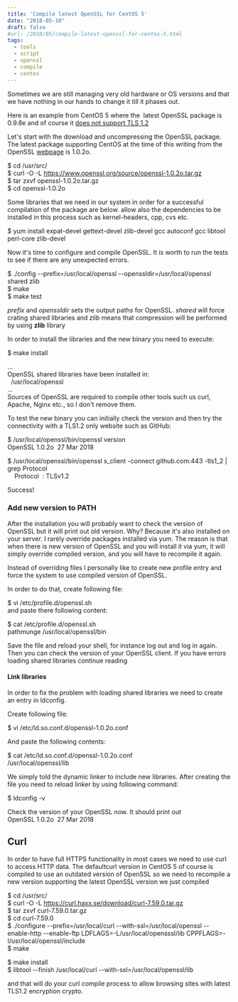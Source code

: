 ```yaml
---
title: 'Compile latest OpenSSL for CentOS 5'
date: "2018-05-10"
draft: false
#url: /2018/05/compile-latest-openssl-for-centos-5.html
tags: 
  - tools
  - script
  - openssl
  - compile
  - centos
---
```


  
Sometimes we are still managing very old hardware or OS versions and that we have nothing in our hands to change it till it phases out.  
  
Here is an example from CentOS 5 where the  latest OpenSSL package is 0.9.8e and of course it [does not support TLS 1.2](https://access.redhat.com/articles/1462353)  
  
Let's start with the download and uncompressing the OpenSSL package. The latest package supporting CentOS at the time of this writing from the OpenSSL [webpage](https://www.openssl.org/source/) is 1.0.2o.  
  
$ cd /usr/src/  
$ curl -O -L https://www.openssl.org/source/openssl-1.0.2o.tar.gz  
$ tar zxvf openssl-1.0.2o.tar.gz  
$ cd openssl-1.0.2o  
  
Some libraries that we need in our system in order for a successful compilation of the package are below. allow also the dependencies to be installed in this process such as kernel-headers, cpp, cvs etc.  
  
$ yum install expat-devel gettext-devel zlib-devel gcc autoconf gcc libtool perl-core zlib-devel  
  
  
Now it's time to configure and compile OpenSSL. It is worth to run the tests to see if there are any unexpected errors.  
  
$ ./config --prefix=/usr/local/openssl --openssldir=/usr/local/openssl shared zlib  
$ make  
$ make test  
  
_prefix_ and _openssldir_ sets the output paths for OpenSSL. _shared_ will force crating shared libraries and _zlib_ means that compression will be performed by using **zlib** library  
  
In order to install the libraries and the new binary you need to execute:  
  
$ make install  
  
...  
OpenSSL shared libraries have been installed in:  
  /usr/local/openssl  
...  
Sources of OpenSSL are required to compile other tools such us curl, Apache, Nginx etc., so I don't remove them.  
  
To test the new binary you can initially check the version and then try the connectivity with a TLS1.2 only website such as GitHub:  
  
$ /usr/local/openssl/bin/openssl version  
OpenSSL 1.0.2o  27 Mar 2018  
  
$ /usr/local/openssl/bin/openssl s\_client -connect github.com:443 -tls1\_2 | grep Protocol  
    Protocol  : TLSv1.2  
  
Success!  
  

### Add new version to PATH

After the installation you will probably want to check the version of OpenSSL but it will print out old version. Why? Because it's also installed on your server. I rarely override packages installed via yum. The reason is that when there is new version of OpenSSL and you will install it via yum, it will simply override compiled version, and you will have to recompile it again.  
  
Instead of overriding files I personally like to create new profile entry and force the system to use compiled version of OpenSSL.  
  
In order to do that, create following file:  
  
$ vi /etc/profile.d/openssl.sh  
and paste there following content:  
  
$ cat /etc/profile.d/openssl.sh  
pathmunge /usr/local/openssl/bin  
  
Save the file and reload your shell, for instance log out and log in again. Then you can check the version of your OpenSSL client. If you have errors loading shared libraries continue reading  

#### Link libraries

In order to fix the problem with loading shared libraries we need to create an entry in ldconfig.  
  
Create following file:  
  
$ vi /etc/ld.so.conf.d/openssl-1.0.2o.conf  
  
And paste the following contents:  
  
$ cat /etc/ld.so.conf.d/openssl-1.0.2o.conf  
/usr/local/openssl/lib  
  
We simply told the dynamic linker to include new libraries. After creating the file you need to reload linker by using following command:  
  
$ ldconfig -v  
  
Check the version of your OpenSSL now. It should print out  
OpenSSL 1.0.2o  27 Mar 2018  
  

Curl
----

In order to have full HTTPS functionality in most cases we need to use curl to access HTTP data. The defaultcurl version in CentOS 5 of course is compiled to use an outdated version of OpenSSL so we need to recompile a new version supporting the latest OpenSSL version we just compiled  
  
$ cd /usr/src/  
$ curl -O -L https://curl.haxx.se/download/curl-7.59.0.tar.gz  
$ tar zxvf curl-7.59.0.tar.gz  
$ cd curl-7.59.0  
$ ./configure --prefix=/usr/local/curl --with-ssl=/usr/local/openssl --enable-http --enable-ftp LDFLAGS=-L/usr/local/opensssl/lib CPPFLAGS=-I/usr/local/openssl/include  
$ make  
  
$ make install  
$ libtool --finish /usr/local/curl --with-ssl=/usr/local/openssl/lib  
  
and that will do your curl compile process to allow browsing sites with latest TLS1.2 encryption crypto.